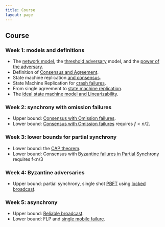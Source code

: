 ```yaml
---
title: Course
layout: page
---
```


## Course

### Week 1: models and definitions

- The [network model](/2019-06-01-2019-5-31-models/), the [threshold adversary](/2019-06-17-the-threshold-adversary/) model, and the [power of the adversary](/2019-06-07-modeling-the-adversary/). 
- Definition of [Consensus and Agreement](/2019-06-27-defining-consensus/).
- State machine replication [and consensus](https://decentralizedthoughts.github.io/2019-10-15-consensus-for-state-machine-replication/).
- State Machine Replication for [crash failures](/2019-11-01-primary-backup/).
- From single agreement to [state machine replication](https://decentralizedthoughts.github.io/2022-11-19-from-single-shot-to-smr/).
- The [ideal state machine model and Linearizability](https://decentralizedthoughts.github.io/2021-10-16-the-ideal-state-machine-model-multiple-clients-and-linearizability/). 

### Week 2: synchrony with omission failures

- Upper bound: [Consensus with Omission failures](https://decentralizedthoughts.github.io/2022-11-04-paxos-via-recoverable-broadcast/).
- Lower bound: [Consensus with Omission failures](/2019-11-02-primary-backup-for-2-servers-and-omission-failures-is-impossible/) requires $f<n/2$.

### Week 3: lower bounds for partial synchrony

- Lower bound: the [CAP theorem](https://decentralizedthoughts.github.io/2023-07-09-CAP-two-servers-in-psynch/).
- Lower bound: Consensus with [Byzantine failures in Partial Synchrony](https://decentralizedthoughts.github.io/2019-06-25-on-the-impossibility-of-byzantine-agreement-for-n-equals-3f-in-partial-synchrony/) requires f<n/3

### Week 4: Byzantine adversaries

- Upper bound: partial synchrony, single shot [PBFT](https://decentralizedthoughts.github.io/2022-11-20-pbft-via-locked-braodcast/) using [locked broadcast](https://decentralizedthoughts.github.io/2022-09-10-provable-broadcast/).

### Week 5: asynchrony

- Upper bound: [Reliable broadcast](https://decentralizedthoughts.github.io/2020-09-19-living-with-asynchrony-brachas-reliable-broadcast/).
- Lower bound: FLP and [single mobile failure](https://decentralizedthoughts.github.io/2024-03-07-mobile-is-FLP/).